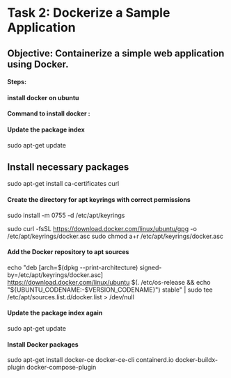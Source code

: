 # Task 2: Dockerize a Sample Application

## Objective: Containerize a simple web application using Docker.

#### Steps:

####  install docker on ubuntu 

#### Command to install docker :

#### Update the package index
sudo apt-get update

## Install necessary packages
sudo apt-get install ca-certificates curl

#### Create the directory for apt keyrings with correct permissions
sudo install -m 0755 -d /etc/apt/keyrings

sudo curl -fsSL https://download.docker.com/linux/ubuntu/gpg -o /etc/apt/keyrings/docker.asc
sudo chmod a+r /etc/apt/keyrings/docker.asc

#### Add the Docker repository to apt sources
echo "deb [arch=$(dpkg --print-architecture) signed-by=/etc/apt/keyrings/docker.asc] https://download.docker.com/linux/ubuntu $(. /etc/os-release && echo "${UBUNTU_CODENAME:-$VERSION_CODENAME}") stable" | sudo tee /etc/apt/sources.list.d/docker.list > /dev/null

#### Update the package index again
sudo apt-get update

#### Install Docker packages
sudo apt-get install docker-ce docker-ce-cli containerd.io docker-buildx-plugin docker-compose-plugin

